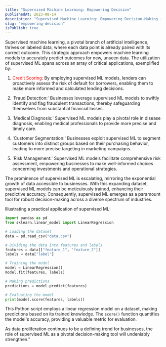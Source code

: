 ```yaml
---
title: "Supervised Machine Learning: Empowering Decision"
publishedAt: 2023-08-14
description: "Supervised Machine Learning: Empowering Decision-Making in the Digital Age"
slug: "empowering-decision"
isPublish: true
---
```


Supervised machine learning, a pivotal branch of artificial intelligence, thrives on labeled data, where each data point is already paired with its correct outcome. This strategic approach empowers machine learning models to accurately predict outcomes for new, unseen data. The utilization of supervised ML spans across an array of critical applications, exemplified by:

1. <font color="red">Credit Scoring:</font> By employing supervised ML models, lenders can proactively assess the risk of default for borrowers, enabling them to make more informed and calculated lending decisions.

2. 'Fraud Detection:' Businesses leverage supervised ML models to swiftly identify and flag fraudulent transactions, thereby safeguarding themselves from substantial financial losses.

3. 'Medical Diagnosis:' Supervised ML models play a pivotal role in disease diagnosis, enabling medical professionals to provide more precise and timely care.

4. 'Customer Segmentation:' Businesses exploit supervised ML to segment customers into distinct groups based on their purchasing behavior, leading to more precise targeting in marketing campaigns.

5. 'Risk Management:' Supervised ML models facilitate comprehensive risk assessment, empowering businesses to make well-informed choices concerning investments and operational strategies.

The prominence of supervised ML is escalating, mirroring the exponential growth of data accessible to businesses. With this expanding dataset, supervised ML models can be meticulously trained, enhancing their predictive accuracy. Consequently, supervised ML emerges as a paramount tool for robust decision-making across a diverse spectrum of industries.

Illustrating a practical application of supervised ML:

```python
import pandas as pd
from sklearn.linear_model import LinearRegression

# Loading the dataset
data = pd.read_csv("data.csv")

# Dividing the data into features and labels
features = data[["feature_1", "feature_2"]]
labels = data["label"]

# Training the model
model = LinearRegression()
model.fit(features, labels)

# Making predictions
predictions = model.predict(features)

# Evaluating the model
print(model.score(features, labels))
```

This Python script employs a linear regression model on a dataset, making predictions based on its trained knowledge. The `score()` function quantifies the model's accuracy, providing a valuable metric for evaluation.

As data proliferation continues to be a defining trend for businesses, the role of supervised ML as a pivotal decision-making tool will undeniably strengthen."
